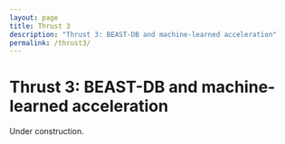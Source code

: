 ```yaml
---
layout: page
title: Thrust 3
description: "Thrust 3: BEAST-DB and machine-learned acceleration"
permalink: /thrust3/
---
```


# Thrust 3: BEAST-DB and machine-learned acceleration

Under construction.
